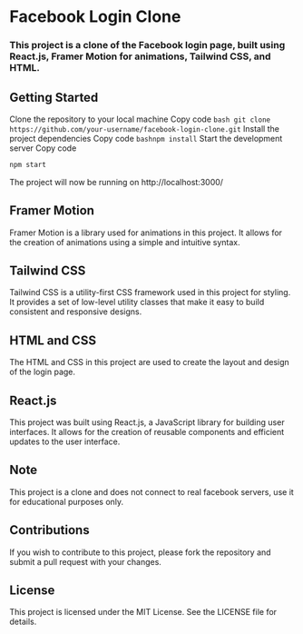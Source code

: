 # Facebook Login Clone
### This project is a clone of the Facebook login page, built using React.js, Framer Motion for animations, Tailwind CSS, and HTML.

## Getting Started
Clone the repository to your local machine
Copy code
```bash git clone https://github.com/your-username/facebook-login-clone.git```
Install the project dependencies
Copy code
```bashnpm install```
Start the development server
Copy code
```bash
npm start
````
The project will now be running on http://localhost:3000/

## Framer Motion
Framer Motion is a library used for animations in this project. It allows for the creation of animations using a simple and intuitive syntax.

## Tailwind CSS
Tailwind CSS is a utility-first CSS framework used in this project for styling. It provides a set of low-level utility classes that make it easy to build consistent and responsive designs.

## HTML and CSS
The HTML and CSS in this project are used to create the layout and design of the login page.

## React.js
This project was built using React.js, a JavaScript library for building user interfaces. It allows for the creation of reusable components and efficient updates to the user interface.

## Note
This project is a clone and does not connect to real facebook servers, use it for educational purposes only.

## Contributions
If you wish to contribute to this project, please fork the repository and submit a pull request with your changes.

##  License
This project is licensed under the MIT License. See the LICENSE file for details.
